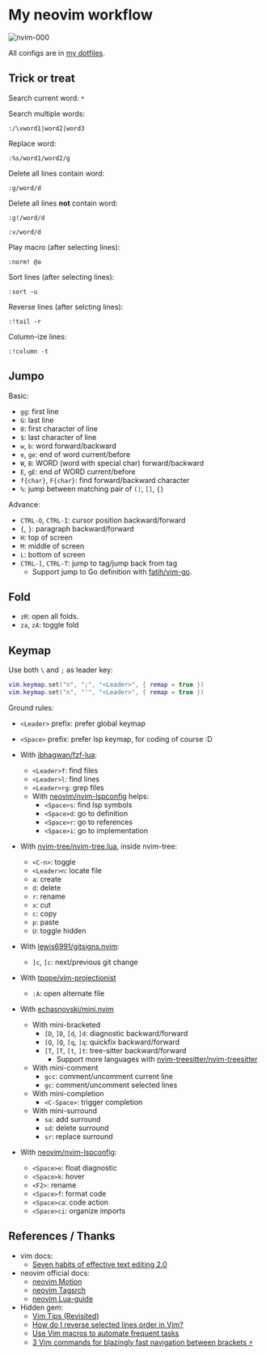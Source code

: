 # My neovim workflow

![nvim-000](https://raw.githubusercontent.com/haunt98/posts-images/main/nvim-000.jxl)

All configs are in [my dotfiles](https://github.com/haunt98/dotfiles).

## Trick or treat

Search current word: `*`

Search multiple words:

```vim
:/\vword1|word2|word3
```

Replace word:

```vim
:%s/word1/word2/g
```

Delete all lines contain word:

```vim
:g/word/d
```

Delete all lines **not** contain word:

```vim
:g!/word/d

:v/word/d
```

Play macro (after selecting lines):

```vim
:norm! @a
```

Sort lines (after selecting lines):

```vim
:sort -u
```

Reverse lines (after selcting lines):

```vim
:!tail -r
```

Column-ize lines:

```vim
:!column -t
```

## Jumpo

Basic:

- `gg`: first line
- `G`: last line
- `0`: first character of line
- `$`: last character of line
- `w`, `b`: word forward/backward
- `e`, `ge`: end of word current/before
- `W`, `B`: WORD (word with special char) forward/backward
- `E`, `gE`: end of WORD current/before
- `f{char}`, `F{char}`: find forward/backward character
- `%`: jump between matching pair of `()`, `[]`, `{}`

Advance:

- `CTRL-O`, `CTRL-I`: cursor position backward/forward
- `{`, `}`: paragraph backward/forward
- `H`: top of screen
- `M`: middle of screen
- `L`: bottom of screen
- `CTRL-]`, `CTRL-T`: jump to tag/jump back from tag
  - Support jump to Go definition with
    [fatih/vim-go](https://github.com/fatih/vim-go).

## Fold

- `zR`: open all folds.
- `za`, `zA`: toggle fold

## Keymap

Use both `\` and `;` as leader key:

```lua
vim.keymap.set("n", ";", "<Leader>", { remap = true })
vim.keymap.set("n", "'", "<Leader>", { remap = true })
```

Ground rules:

- `<Leader>` prefix: prefer global keymap
- `<Space>` prefix: prefer lsp keymap, for coding of course :D

- With [ibhagwan/fzf-lua](https://github.com/ibhagwan/fzf-lua):
  - `<Leader>f`: find files
  - `<Leader>l`: find lines
  - `<Leader>rg`: grep files
  - With [neovim/nvim-lspconfig](https://github.com/neovim/nvim-lspconfig)
    helps:
    - `<Space>s`: find lsp symbols
    - `<Space>d`: go to definition
    - `<Space>r`: go to references
    - `<Space>i`: go to implementation
- With [nvim-tree/nvim-tree.lua](https://github.com/nvim-tree/nvim-tree.lua),
  inside nvim-tree:
  - `<C-n>`: toggle
  - `<Leader>n`: locate file
  - `a`: create
  - `d`: delete
  - `r`: rename
  - `x`: cut
  - `c`: copy
  - `p`: paste
  - `U`: toggle hidden
- With [lewis6991/gitsigns.nvim](https://github.com/lewis6991/gitsigns.nvim):
  - `]c`, `[c`: next/previous git change
- With [tpope/vim-projectionist](https://github.com/tpope/vim-projectionist)
  - `:A`: open alternate file
- With [echasnovski/mini.nvim](https://github.com/echasnovski/mini.nvim)
  - With mini-bracketed
    - `[D`, `]D`, `[d`, `]d`: diagnostic backward/forward
    - `[Q`, `]Q`, `[q`, `]q`: quickfix backward/forward
    - `[T`, `]T`, `[t`, `]t`: tree-sitter backward/forward
      - Support more languages with
        [nvim-treesitter/nvim-treesitter](https://github.com/nvim-treesitter/nvim-treesitter)
  - With mini-comment
    - `gcc`: comment/uncomment current line
    - `gc`: comment/uncomment selected lines
  - With mini-completion
    - `<C-Space>`: trigger completion
  - With mini-surround
    - `sa`: add surround
    - `sd`: delete surround
    - `sr`: replace surround
- With [neovim/nvim-lspconfig](https://github.com/neovim/nvim-lspconfig):
  - `<Space>e`: float diagnostic
  - `<Space>k`: hover
  - `<F2>`: rename
  - `<Space>f`: format code
  - `<Space>ca`: code action
  - `<Space>ci`: organize imports

## References / Thanks

- vim docs:
  - [Seven habits of effective text editing 2.0](https://moolenaar.net/habits_2007.pdf)
- neovim official docs:
  - [neovim Motion](https://neovim.io/doc/user/motion.html)
  - [neovim Tagsrch](http://neovim.io/doc/user/tagsrch.html)
  - [neovim Lua-guide](https://neovim.io/doc/user/lua-guide.html)
- Hidden gem:
  - [Vim Tips (Revisited)](https://bluz71.github.io/2021/09/10/vim-tips-revisited.html)
  - [How do I reverse selected lines order in Vim?](https://superuser.com/a/189956)
  - [Use Vim macros to automate frequent tasks](https://www.redhat.com/sysadmin/use-vim-macros)
  - [3 Vim commands for blazingly fast navigation between brackets ⚡](https://dev.to/m4xshen/3-vim-commands-for-blazingly-fast-navigation-between-brackets-55kc)
